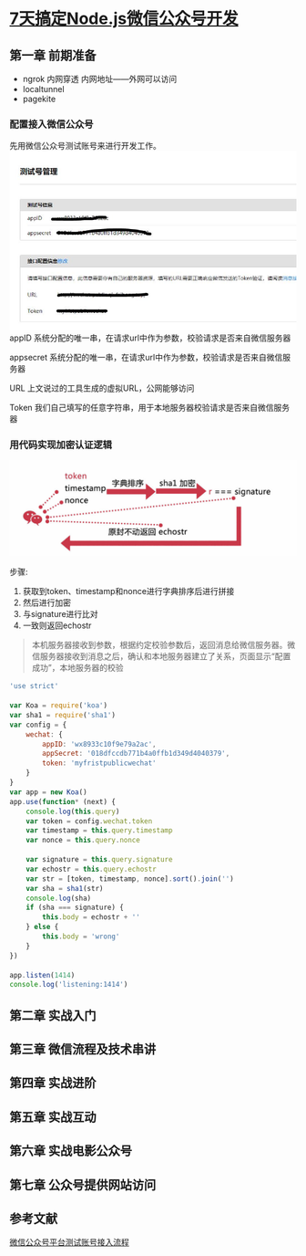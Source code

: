# [7天搞定Node.js微信公众号开发](https://coding.imooc.com/class/38.html#Anchor)
## 第一章 前期准备
- ngrok 内网穿透 内网地址——外网可以访问
- localtunnel
- pagekite

### 配置接入微信公众号
先用微信公众号测试账号来进行开发工作。
![avatar](../public/public-wechat1.jpg)
appID
系统分配的唯一串，在请求url中作为参数，校验请求是否来自微信服务器


appsecret
系统分配的唯一串，在请求url中作为参数，校验请求是否来自微信服务器


URL
上文说过的工具生成的虚拟URL，公网能够访问


Token
我们自己填写的任意字符串，用于本地服务器校验请求是否来自微信服务器


### 用代码实现加密认证逻辑
![avatar](../public/public-wechat2.jpg)

步骤:
1. 获取到token、timestamp和nonce进行字典排序后进行拼接
2. 然后进行加密
3. 与signature进行比对
4. 一致则返回echostr

> 本机服务器接收到参数，根据约定校验参数后，返回消息给微信服务器。微信服务器接收到消息之后，确认和本地服务器建立了关系，页面显示“配置成功”，本地服务器的校验


```javascript
'use strict'

var Koa = require('koa')
var sha1 = require('sha1')
var config = {
    wechat: {
        appID: 'wx8933c10f9e79a2ac',
        appSecret: '018dfccdb771b4a0ffb1d349d4040379',
        token: 'myfristpublicwechat'
    }
}
var app = new Koa()
app.use(function* (next) {
    console.log(this.query)
    var token = config.wechat.token
    var timestamp = this.query.timestamp
    var nonce = this.query.nonce

    var signature = this.query.signature
    var echostr = this.query.echostr
    var str = [token, timestamp, nonce].sort().join('')
    var sha = sha1(str)
    console.log(sha)
    if (sha === signature) {
        this.body = echostr + ''
    } else {
        this.body = 'wrong'
    }
})

app.listen(1414)
console.log('listening:1414')
```
## 第二章 实战入门

## 第三章 微信流程及技术串讲

## 第四章 实战进阶

## 第五章 实战互动

## 第六章 实战电影公众号

## 第七章 公众号提供网站访问

## 参考文献
[微信公众号平台测试账号接入流程](https://www.jianshu.com/p/294de9d4bd3f)